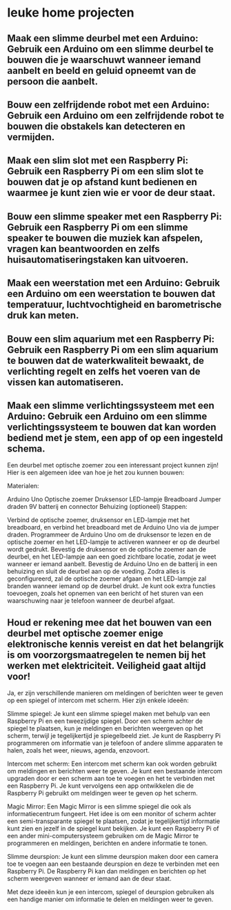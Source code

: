 # leuke home projecten


Maak een slimme deurbel met een Arduino: Gebruik een Arduino om een slimme deurbel te bouwen die je waarschuwt wanneer iemand aanbelt en beeld en geluid opneemt van de persoon die aanbelt.
-
Bouw een zelfrijdende robot met een Arduino: Gebruik een Arduino om een zelfrijdende robot te bouwen die obstakels kan detecteren en vermijden.
-
Maak een slim slot met een Raspberry Pi: Gebruik een Raspberry Pi om een slim slot te bouwen dat je op afstand kunt bedienen en waarmee je kunt zien wie er voor de deur staat.
-
Bouw een slimme speaker met een Raspberry Pi: Gebruik een Raspberry Pi om een slimme speaker te bouwen die muziek kan afspelen, vragen kan beantwoorden en zelfs huisautomatiseringstaken kan uitvoeren.
-
Maak een weerstation met een Arduino: Gebruik een Arduino om een weerstation te bouwen dat temperatuur, luchtvochtigheid en barometrische druk kan meten.
-
Bouw een slim aquarium met een Raspberry Pi: Gebruik een Raspberry Pi om een slim aquarium te bouwen dat de waterkwaliteit bewaakt, de verlichting regelt en zelfs het voeren van de vissen kan automatiseren.
-
Maak een slimme verlichtingssysteem met een Arduino: Gebruik een Arduino om een slimme verlichtingssysteem te bouwen dat kan worden bediend met je stem, een app of op een ingesteld schema.
-
Een deurbel met optische zoemer zou een interessant project kunnen zijn! Hier is een algemeen idee van hoe je het zou kunnen bouwen:

Materialen:

Arduino Uno
Optische zoemer
Druksensor
LED-lampje
Breadboard
Jumper draden
9V batterij en connector
Behuizing (optioneel)
Stappen:

Verbind de optische zoemer, druksensor en LED-lampje met het breadboard, en verbind het breadboard met de Arduino Uno via de jumper draden.
Programmeer de Arduino Uno om de druksensor te lezen en de optische zoemer en het LED-lampje te activeren wanneer er op de deurbel wordt gedrukt.
Bevestig de druksensor en de optische zoemer aan de deurbel, en het LED-lampje aan een goed zichtbare locatie, zodat je weet wanneer er iemand aanbelt.
Bevestig de Arduino Uno en de batterij in een behuizing en sluit de deurbel aan op de voeding.
Zodra alles is geconfigureerd, zal de optische zoemer afgaan en het LED-lampje zal branden wanneer iemand op de deurbel drukt. Je kunt ook extra functies toevoegen, zoals het opnemen van een bericht of het sturen van een waarschuwing naar je telefoon wanneer de deurbel afgaat.

Houd er rekening mee dat het bouwen van een deurbel met optische zoemer enige elektronische kennis vereist en dat het belangrijk is om voorzorgsmaatregelen te nemen bij het werken met elektriciteit. Veiligheid gaat altijd voor!
-
Ja, er zijn verschillende manieren om meldingen of berichten weer te geven op een spiegel of intercom met scherm. Hier zijn enkele ideeën:

Slimme spiegel: Je kunt een slimme spiegel maken met behulp van een Raspberry Pi en een tweezijdige spiegel. Door een scherm achter de spiegel te plaatsen, kun je meldingen en berichten weergeven op het scherm, terwijl je tegelijkertijd je spiegelbeeld ziet. Je kunt de Raspberry Pi programmeren om informatie van je telefoon of andere slimme apparaten te halen, zoals het weer, nieuws, agenda, enzovoort.

Intercom met scherm: Een intercom met scherm kan ook worden gebruikt om meldingen en berichten weer te geven. Je kunt een bestaande intercom upgraden door er een scherm aan toe te voegen en het te verbinden met een Raspberry Pi. Je kunt vervolgens een app ontwikkelen die de Raspberry Pi gebruikt om meldingen weer te geven op het scherm.

Magic Mirror: Een Magic Mirror is een slimme spiegel die ook als informatiecentrum fungeert. Het idee is om een monitor of scherm achter een semi-transparante spiegel te plaatsen, zodat je tegelijkertijd informatie kunt zien en jezelf in de spiegel kunt bekijken. Je kunt een Raspberry Pi of een ander mini-computersysteem gebruiken om de Magic Mirror te programmeren en meldingen, berichten en andere informatie te tonen.

Slimme deurspion: Je kunt een slimme deurspion maken door een camera toe te voegen aan een bestaande deurspion en deze te verbinden met een Raspberry Pi. De Raspberry Pi kan dan meldingen en berichten op het scherm weergeven wanneer er iemand aan de deur staat.

Met deze ideeën kun je een intercom, spiegel of deurspion gebruiken als een handige manier om informatie te delen en meldingen weer te geven.

